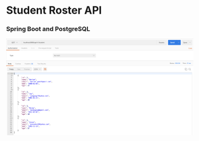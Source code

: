# Student Roster API
### Spring Boot and PostgreSQL

![Alt text](demo-images/getmapping.png?raw=true "getmapping")
